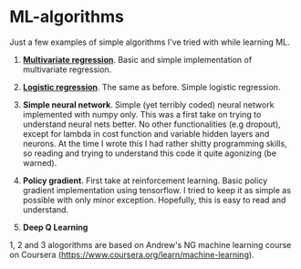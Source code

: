 # ML-algorithms

Just a few examples of simple algorithms I've tried with while learning ML.

1. [**Multivariate regression**](/Multivariate_regression.py). Basic and simple implementation of multivariate regression. 

2. [**Logistic regression**](/Logistic_regression.py). The same as before. Simple logistic regression. 

3. **Simple neural network**. Simple (yet terribly coded) neural network implemented with numpy only. This was a first take on trying to understand neural nets better. No other functionalities (e.g dropout), except for lambda in cost function and variable hidden layers and neurons. At the time I wrote this I had rather shitty programming skills, so reading and trying to understand this code it quite agonizing (be warned).

4. **Policy gradient**. First take at reinforcement learning. Basic policy gradient implementation using tensorflow. I tried to keep it as simple as possible with only minor exception. Hopefully, this is easy to read and understand.

5. **Deep Q Learning**

1, 2 and 3 alogorithms are based on Andrew's NG machine learning course on Coursera (https://www.coursera.org/learn/machine-learning).
